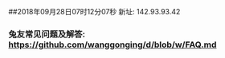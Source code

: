 ##2018年09月28日07时12分07秒 新址: 142.93.93.42
### 兔友常见问题及解答: https://github.com/wanggonging/d/blob/w/FAQ.md

